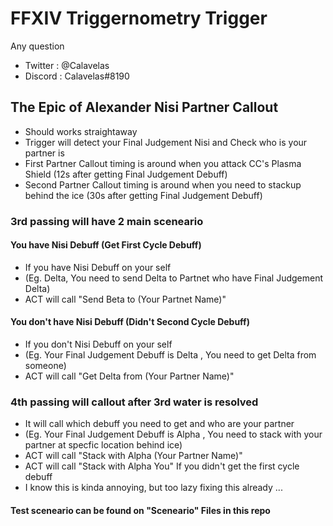 # FFXIV Triggernometry Trigger

Any question
- Twitter : @Calavelas
- Discord : Calavelas#8190

## The Epic of Alexander Nisi Partner Callout
- Should works straightaway
- Trigger will detect your Final Judgement Nisi and Check who is your partner is
- First Partner Callout timing is around when you attack CC's Plasma Shield (12s after getting Final Judgement Debuff)
- Second Partner Callout timing is around when you need to stackup behind the ice (30s after getting Final Judgement Debuff)

### 3rd passing will have 2 main sceneario

#### You have Nisi Debuff (Get First Cycle Debuff)
- If you have Nisi Debuff on your self 
- (Eg. Delta, You need to send Delta to Partnet who have Final Judgement Delta)
- ACT will call "Send Beta to (Your Partnet Name)"

#### You don't have Nisi Debuff (Didn't Second Cycle Debuff)
- If you don't Nisi Debuff on your self 
- (Eg. Your Final Judgement Debuff is Delta , You need to get Delta from someone)
- ACT will call "Get Delta from (Your Partner Name)"

### 4th passing will callout after 3rd water is resolved
- It will call which debuff you need to get and who are your partner
- (Eg. Your Final Judgement Debuff is Alpha , You need to stack with your partner at specfic location behind ice)
- ACT will call "Stack with Alpha (Your Partner Name)"
- ACT will call "Stack with Alpha You" If you didn't get the first cycle debuff
- I know this is kinda annoying, but too lazy fixing this already ...

#### Test sceneario can be found on "Sceneario" Files in this repo
